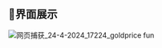 ## 🚀界面展示
![网页捕获_24-4-2024_17224_goldprice fun](https://github.com/AissenLiu/gold-price/assets/128615132/6a6286e7-3f69-41ad-9112-cd527cb18232)





